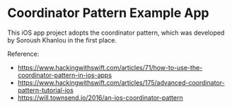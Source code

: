 # Coordinator Pattern Example App

This iOS app project adopts the coordinator pattern, which was developed by Soroush Khanlou in the first place.

Reference:
- https://www.hackingwithswift.com/articles/71/how-to-use-the-coordinator-pattern-in-ios-apps
- https://www.hackingwithswift.com/articles/175/advanced-coordinator-pattern-tutorial-ios
- https://will.townsend.io/2016/an-ios-coordinator-pattern
